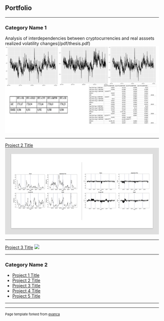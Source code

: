 ## Portfolio

---

### Category Name 1 

Analysis of interdependencies between cryptocurrencies and real asssets realized volatility changes(/pdf/thesis.pdf)
<img src="images/thesisportfolio.png?raw=true"/>

---
[Project 2 Title](/pdf/sample_presentation.pdf)
<img src="images/portfolioEUROYEN.png?raw=true"/>

---
[Project 3 Title](http://example.com/)
<img src="images/dummy_thumbnail.jpg?raw=true"/>

---

### Category Name 2

- [Project 1 Title](http://example.com/)
- [Project 2 Title](http://example.com/)
- [Project 3 Title](http://example.com/)
- [Project 4 Title](http://example.com/)
- [Project 5 Title](http://example.com/)

---




---
<p style="font-size:11px">Page template forked from <a href="https://github.com/evanca/quick-portfolio">evanca</a></p>
<!-- Remove above link if you don't want to attibute -->
